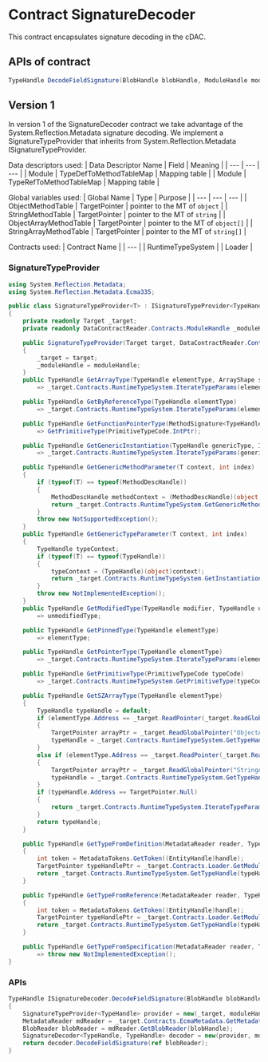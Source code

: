 # Contract SignatureDecoder

This contract encapsulates signature decoding in the cDAC.

## APIs of contract

```csharp
TypeHandle DecodeFieldSignature(BlobHandle blobHandle, ModuleHandle moduleHandle, TypeHandle ctx);
```

## Version 1

In version 1 of the SignatureDecoder contract we take advantage of the System.Reflection.Metadata signature decoding. We implement a SignatureTypeProvider that inherits from System.Reflection.Metadata ISignatureTypeProvider.

Data descriptors used:
| Data Descriptor Name | Field | Meaning |
| --- | --- | --- |
| Module | TypeDefToMethodTableMap | Mapping table |
| Module | TypeRefToMethodTableMap | Mapping table |

Global variables used:
| Global Name | Type | Purpose |
| --- | --- | --- |
| ObjectMethodTable | TargetPointer | pointer to the MT of `object` |
| StringMethodTable | TargetPointer | pointer to the MT of `string` |
| ObjectArrayMethodTable | TargetPointer | pointer to the MT of `object[]` |
| StringArrayMethodTable | TargetPointer | pointer to the MT of `string[]` |

Contracts used:
| Contract Name |
| --- |
| RuntimeTypeSystem |
| Loader |

### SignatureTypeProvider
```csharp
using System.Reflection.Metadata;
using System.Reflection.Metadata.Ecma335;

public class SignatureTypeProvider<T> : ISignatureTypeProvider<TypeHandle, T>
{
    private readonly Target _target;
    private readonly DataContractReader.Contracts.ModuleHandle _moduleHandle;

    public SignatureTypeProvider(Target target, DataContractReader.Contracts.ModuleHandle moduleHandle)
    {
        _target = target;
        _moduleHandle = moduleHandle;
    }
    public TypeHandle GetArrayType(TypeHandle elementType, ArrayShape shape)
        => _target.Contracts.RuntimeTypeSystem.IterateTypeParams(elementType, CorElementType.Array, shape.Rank, default);

    public TypeHandle GetByReferenceType(TypeHandle elementType)
        => _target.Contracts.RuntimeTypeSystem.IterateTypeParams(elementType, CorElementType.Byref, 0, default);

    public TypeHandle GetFunctionPointerType(MethodSignature<TypeHandle> signature)
        => GetPrimitiveType(PrimitiveTypeCode.IntPtr);

    public TypeHandle GetGenericInstantiation(TypeHandle genericType, ImmutableArray<TypeHandle> typeArguments)
        => _target.Contracts.RuntimeTypeSystem.IterateTypeParams(genericType, CorElementType.GenericInst, 0, typeArguments);

    public TypeHandle GetGenericMethodParameter(T context, int index)
    {
        if (typeof(T) == typeof(MethodDescHandle))
        {
            MethodDescHandle methodContext = (MethodDescHandle)(object)context!;
            return _target.Contracts.RuntimeTypeSystem.GetGenericMethodInstantiation(methodContext)[index];
        }
        throw new NotSupportedException();
    }
    public TypeHandle GetGenericTypeParameter(T context, int index)
    {
        TypeHandle typeContext;
        if (typeof(T) == typeof(TypeHandle))
        {
            typeContext = (TypeHandle)(object)context!;
            return _target.Contracts.RuntimeTypeSystem.GetInstantiation(typeContext)[index];
        }
        throw new NotImplementedException();
    }
    public TypeHandle GetModifiedType(TypeHandle modifier, TypeHandle unmodifiedType, bool isRequired)
        => unmodifiedType;

    public TypeHandle GetPinnedType(TypeHandle elementType)
        => elementType;

    public TypeHandle GetPointerType(TypeHandle elementType)
        => _target.Contracts.RuntimeTypeSystem.IterateTypeParams(elementType, CorElementType.Ptr, 0, default);

    public TypeHandle GetPrimitiveType(PrimitiveTypeCode typeCode)
        => _target.Contracts.RuntimeTypeSystem.GetPrimitiveType(typeCode);

    public TypeHandle GetSZArrayType(TypeHandle elementType)
    {
        TypeHandle typeHandle = default;
        if (elementType.Address == _target.ReadPointer(_target.ReadGlobalPointer("ObjectMethodTable")))
        {
            TargetPointer arrayPtr = _target.ReadGlobalPointer("ObjectArrayMethodTable");
            typeHandle = _target.Contracts.RuntimeTypeSystem.GetTypeHandle(arrayPtr);
        }
        else if (elementType.Address == _target.ReadPointer(_target.ReadGlobalPointer("StringMethodTable")))
        {
            TargetPointer arrayPtr = _target.ReadGlobalPointer("StringArrayMethodTable");
            typeHandle = _target.Contracts.RuntimeTypeSystem.GetTypeHandle(arrayPtr);
        }
        if (typeHandle.Address == TargetPointer.Null)
        {
            return _target.Contracts.RuntimeTypeSystem.IterateTypeParams(elementType, CorElementType.SzArray, 1, default);
        }
        return typeHandle;
    }

    public TypeHandle GetTypeFromDefinition(MetadataReader reader, TypeDefinitionHandle handle, byte rawTypeKind)
    {
        int token = MetadataTokens.GetToken((EntityHandle)handle);
        TargetPointer typeHandlePtr = _target.Contracts.Loader.GetModuleLookupMapElement(_target.ReadPointer(moduleHandle.Address +  /* Module::TypeDefToMethodTableMap offset */, (uint)token, out _);
        return _target.Contracts.RuntimeTypeSystem.GetTypeHandle(typeHandlePtr);
    }

    public TypeHandle GetTypeFromReference(MetadataReader reader, TypeReferenceHandle handle, byte rawTypeKind)
    {
        int token = MetadataTokens.GetToken((EntityHandle)handle);
        TargetPointer typeHandlePtr = _target.Contracts.Loader.GetModuleLookupMapElement(_target.ReadPointer(moduleHandle.Address +  /* Module::TypeRefToMethodTableMap offset */, (uint)token, out _);
        return _target.Contracts.RuntimeTypeSystem.GetTypeHandle(typeHandlePtr);
    }

    public TypeHandle GetTypeFromSpecification(MetadataReader reader, T context, TypeSpecificationHandle handle, byte rawTypeKind)
        => throw new NotImplementedException();
}

```

### APIs
```csharp
TypeHandle ISignatureDecoder.DecodeFieldSignature(BlobHandle blobHandle, ModuleHandle moduleHandle, TypeHandle ctx)
{
    SignatureTypeProvider<TypeHandle> provider = new(_target, moduleHandle);
    MetadataReader mdReader = _target.Contracts.EcmaMetadata.GetMetadata(moduleHandle)!;
    BlobReader blobReader = mdReader.GetBlobReader(blobHandle);
    SignatureDecoder<TypeHandle, TypeHandle> decoder = new(provider, mdReader, ctx);
    return decoder.DecodeFieldSignature(ref blobReader);
}
```
